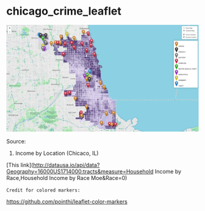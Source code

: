 # chicago_crime_leaflet

![Alt text](Map.png?raw=true "Machine Learning: Crime Clusters")


Source:
1) Income by Location (Chicaco, IL)

[This link](http://datausa.io/api/data?Geography=16000US1714000:tracts&measure=Household Income by Race,Household Income by Race Moe&Race=0)




```Credit for colored markers:  ```

https://github.com/pointhi/leaflet-color-markers

